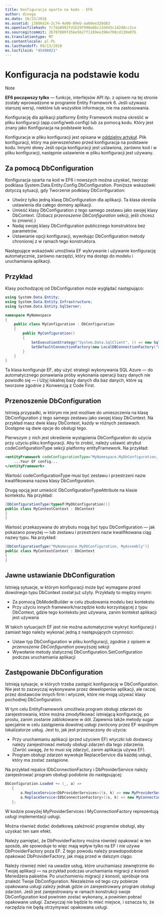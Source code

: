 ```yaml
---
title: Konfiguracja oparta na kodu - EF6
author: divega
ms.date: 10/23/2016
ms.assetid: 13886d24-2c74-4a00-89eb-aa0dee328d83
ms.openlocfilehash: 7c7da8992fd1b29f998e08c13d445c1d2d8cc2ce
ms.sourcegitcommit: 2b787009fd5be5627f1189ee396e708cd130e07b
ms.translationtype: MT
ms.contentlocale: pl-PL
ms.lasthandoff: 09/13/2018
ms.locfileid: "45490821"
---
```

# <a name="code-based-configuration"></a>Konfiguracja na podstawie kodu
> [!NOTE]
> **EF6 począwszy tylko** — funkcje, interfejsów API itp. z opisem na tej stronie zostały wprowadzone w programie Entity Framework 6. Jeśli używasz starszej wersji, niektóre lub wszystkie informacje, nie ma zastosowania.  

Konfigurację dla aplikacji platformy Entity Framework można określić w pliku konfiguracji (app.config/web.config) lub za pomocą kodu. Który jest znany jako Konfiguracja na podstawie kodu.  

Konfiguracja w pliku konfiguracji jest opisana w [oddzielny artykuł](config-file.md). Plik konfiguracji, który ma pierwszeństwo przed konfiguracja na podstawie kodu. Innymi słowy Jeśli opcja konfiguracji jest ustawiona, zarówno kod i w pliku konfiguracji, następnie ustawienie w pliku konfiguracji jest używany.  

## <a name="using-dbconfiguration"></a>Za pomocą DbConfiguration  

Konfiguracja oparta na kod w EF6 i nowszych można uzyskać, tworząc podklasa System.Data.Entity.Config.DbConfiguration. Poniższe wskazówki dotyczą sytuacji, gdy Tworzenie podklasy DbConfiguration:  

- Utwórz tylko jedną klasę DbConfiguration dla aplikacji. Ta klasa określa ustawienia dla całego domeny aplikacji.  
- Umieść klasy DbConfiguration z tego samego zestawu jako swojej klasy DbContext. (Zobacz *przenoszenie DbConfiguration* sekcji, jeśli chcesz to zmienić.)  
- Nadaj swojej klasy DbConfiguration publicznego konstruktora bez parametrów.  
- Ustawianie opcji konfiguracji, wywołując DbConfiguration metody chronionej z w ramach tego konstruktora.  

Następujące wskazówki umożliwia EF wykrywanie i używanie konfigurację automatycznie, zarówno narzędzi, który ma dostęp do modelu i uruchamiania aplikacji.  

## <a name="example"></a>Przykład  

Klasy pochodzącej od DbConfiguration może wyglądać następująco:  

``` csharp
using System.Data.Entity;
using System.Data.Entity.Infrastructure;
using System.Data.Entity.SqlServer;

namespace MyNamespace
{
    public class MyConfiguration : DbConfiguration
    {
        public MyConfiguration()
        {
            SetExecutionStrategy("System.Data.SqlClient", () => new SqlAzureExecutionStrategy());
            SetDefaultConnectionFactory(new LocalDBConnectionFactory("mssqllocaldb"));
        }
    }
}
```  

Ta klasa konfiguruje EF, aby użyć strategii wykonywania SQL Azure — do automatycznego ponawiania próby wykonania operacji bazy danych nie powiodło się — i Użyj lokalnej bazy danych dla baz danych, które są tworzone zgodnie z Konwencją z Code First.  

## <a name="moving-dbconfiguration"></a>Przenoszenie DbConfiguration  

Istnieją przypadki, w którym nie jest możliwe do umieszczenia na klasę DbConfiguration z tego samego zestawu jako swojej klasy DbContext. Na przykład masz dwie klasy DbContext, każdy w różnych zestawach. Dostępne są dwie opcje do obsługi tego.  

Pierwszym z nich jest określenie wystąpienia DbConfiguration do użycia przy użyciu pliku konfiguracji. Aby to zrobić, należy ustawić atrybut codeConfigurationType sekcji platformy entityFramework. Na przykład:  

``` xml
<entityFramework codeConfigurationType="MyNamespace.MyDbConfiguration, MyAssembly">
    ...Your EF config...
</entityFramework>
```  

Wartość codeConfigurationType musi być zestawu i przestrzeni nazw kwalifikowana nazwa klasy DbConfiguration.  

Drugą opcją jest umieścić DbConfigurationTypeAttribute na klasie kontekstu. Na przykład:  

``` csharp  
[DbConfigurationType(typeof(MyDbConfiguration))]
public class MyContextContext : DbContext
{
}
```  

Wartość przekazywana do atrybutu mogą być typu DbConfiguration — jak pokazano powyżej — lub zestawu i przestrzeni nazw kwalifikowana ciąg nazwy typu. Na przykład:  

``` csharp
[DbConfigurationType("MyNamespace.MyDbConfiguration, MyAssembly")]
public class MyContextContext : DbContext
{
}
```  

## <a name="setting-dbconfiguration-explicitly"></a>Jawne ustawianie DbConfiguration  

Istnieją sytuacje, w którym konfiguracji może być wymagane przed dowolnego typu DbContext został już użyty. Przykłady to między innymi:  

- Za pomocą DbModelBuilder w celu zbudowania modelu bez kontekstu  
- Przy użyciu innych framework/narzędzie kodu korzystającej z typu DbContext, gdzie tego kontekstu jest używana, zanim kontekst aplikacji jest używana  

W takich sytuacjach EF jest nie można automatycznie wykryć konfiguracji i zamiast tego należy wykonać jedną z następujących czynności:  

- Ustaw typ DbConfiguration w pliku konfiguracji, zgodnie z opisem w *przenoszenie DbConfiguration* powyższej sekcji
- Wywołanie metody statycznej DbConfiguration.SetConfiguration podczas uruchamiania aplikacji  

## <a name="overriding-dbconfiguration"></a>Zastępowanie DbConfiguration  

Istnieją sytuacje, w których trzeba zastąpić konfigurację w DbConfiguration. Nie jest to zazwyczaj wykonywane przez deweloperów aplikacji, ale raczej przez dostawców innych firm i wtyczek, które nie mogą używać klasy pochodnej DbConfiguration.  

W tym celu EntityFramework umożliwia program obsługi zdarzeń do zarejestrowania, które można zmodyfikować istniejącą konfigurację, po prostu, zanim zostanie zablokowane w dół.  Zapewnia także metody sugar specjalnie w celu zastąpienia dowolnej usługi zwrócony przez EF wspólnym lokalizatorze usług. Jest to, jak jest przeznaczony do użycia:  

- Przy uruchamianiu aplikacji (przed użyciem EF) wtyczki lub dostawcy należy zarejestrować metody obsługi zdarzeń dla tego zdarzenia. (Zwróć uwagę, że to musi się zdarzyć, zanim aplikacja używa EF).  
- Program obsługi zdarzeń wywołuje ReplaceService dla każdej usługi, który ma zostać zastąpione.  

Na przykład repalce IDbConnectionFactory i DbProviderService należy zarejestrować program obsługi podobnie do następującej:  

``` csharp
DbConfiguration.Loaded += (_, a) =>
   {
       a.ReplaceService<DbProviderServices>((s, k) => new MyProviderServices(s));
       a.ReplaceService<IDbConnectionFactory>((s, k) => new MyConnectionFactory(s));
   };
```  

W kodzie powyżej MyProviderServices i MyConnectionFactory reprezentują usługi implementacji usługi.  

Można również dodać dodatkową zależność programów obsługi, aby uzyskać ten sam efekt.  

Należy pamiętać, że DbProviderFactory można również opakować w ten sposób, ale spowoduje to więc mają wpływ tylko na EF i nie używa DbProviderFactory poza EF. Z tego powodu należy prawdopodobnie opakować DbProviderFactory, jak mają przed w dalszym ciągu.  

Należy również mieć na uwadze usług, które uruchamiasz zewnętrznie do Twojej aplikacji — na przykład podczas uruchamiania migracji z konsoli Menedżera pakietów. Po uruchomieniu migracji z konsoli, spróbuje ona znaleźć Twoje DbConfiguration. Niezależnie od tego czy pobierze opakowana usługi zależy jednak gdzie on zarejestrowany program obsługi zdarzeń. Jeśli jest zarejestrowany w ramach konstrukcji swoje DbConfiguration kod powinien zostać wykonany, a powinien pobrać opakowane usługi. Zazwyczaj nie będzie to mieć miejsce, i oznacza to, że narzędzia nie będą otrzymywać opakowana usługi.  
